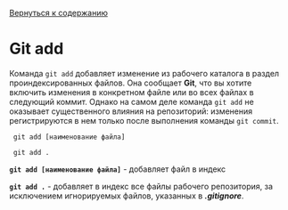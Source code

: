[Вернуться к содержанию](./readme.md)
# Git add

Команда ```git add``` добавляет изменение из рабочего каталога в раздел проиндексированных файлов. Она сообщает **Git**, что вы хотите включить изменения в конкретном файле или во всех файлах в следующий коммит. Однако на самом деле команда ```git add``` не оказывает существенного влияния на репозиторий: изменения регистрируются в нем только после выполнения команды ```git commit```.

```bash=
 git add [наименование файла]

 git add .
```
**```git add [наименование файла]```** - добавляет файл в индекс

**```git add .```** - добавляет в индекс все файлы рабочего репозитория, за исключением игнорируемых файлов, указанных в ***.gitignore***.